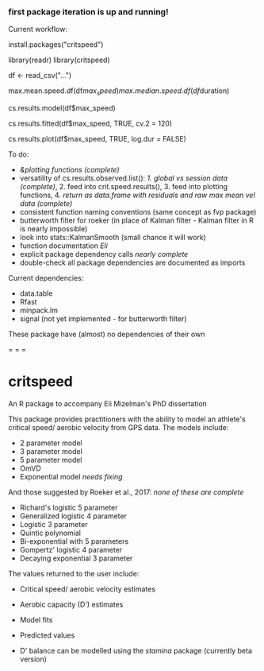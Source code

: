 ### first package iteration is up and running!

Current workflow:

install.packages("critspeed")

library(readr)
library(critspeed)

df <- read_csv("...")

max.mean.speed.df(df$max_speed)
max.median.speed.df(df$duration)

cs.results.model(df$max_speed)

cs.results.fitted(df$max_speed,
                  TRUE,
                  cv.2 = 120)

cs.results.plot(df$max_speed,
                TRUE,
                log.dur = FALSE)


To do:

* *&plotting functions (complete)*    
* versatility of cs.results.observed.list(): *1. global vs session data (complete)*, 2. feed into crit.speed.results(), 3. feed into plotting functions, 4. *return as data.frame with residuals and raw max mean vel data (complete)*        
* consistent function naming conventions (same concept as fvp package)    
* butterworth filter for roeker (in place of Kalman filter - Kalman filter in R is nearly impossible)    
* look into stats::KalmanSmooth (small chance it will work)    
* function documentation *Eli*    
* explicit package dependency calls *nearly complete*    
* double-check all package dependencies are documented as imports    

Current dependencies:

* data.table    
* Rfast    
* minpack.lm    
* signal (not yet implemented - for butterworth filter)    

These package have (almost) no dependencies of their own    

= = =

# critspeed
An R package to accompany Eli Mizelman's PhD dissertation


This package provides practitioners with the ability to model an athlete's critical speed/ aerobic velocity from GPS data. The models include:    
* 2 parameter model    
* 3 parameter model    
* 5 parameter model    
* OmVD    
* Exponential model *needs fixing*    

And those suggested by Roeker et al., 2017: *none of these are complete*    
* Richard's logistic 5 parameter    
* Generalized logistic 4 parameter    
* Logistic 3 parameter    
* Quintic polynomial    
* Bi-exponential with 5 parameters    
* Gompertz' logistic 4 parameter    
* Decaying exponential 3 parameter    


The values returned to the user include:    
* Critical speed/ aerobic velocity estimates    
* Aerobic capacity (D') estimates    
* Model fits    
* Predicted values    
    
* D' balance can be modelled using the *stamina* package (currently beta version)
